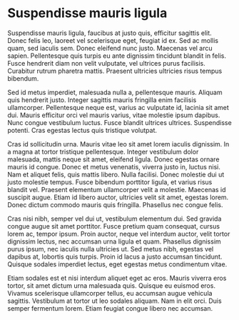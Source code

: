 # Suspendisse mauris ligula
Suspendisse mauris ligula, faucibus at justo quis, efficitur sagittis elit. Donec felis leo, laoreet vel scelerisque eget, feugiat id ex. Sed ac mollis quam, sed iaculis sem. Donec eleifend nunc justo. Maecenas vel arcu sapien. Pellentesque quis turpis eu ante dignissim tincidunt blandit in felis. Fusce hendrerit diam non velit vulputate, vel ultrices purus facilisis. Curabitur rutrum pharetra mattis. Praesent ultricies ultricies risus tempus bibendum.

Sed id metus imperdiet, malesuada nulla a, pellentesque mauris. Aliquam quis hendrerit justo. Integer sagittis mauris fringilla enim facilisis ullamcorper. Pellentesque neque est, varius ac vulputate id, lacinia sit amet dui. Mauris efficitur orci vel mauris varius, vitae molestie ipsum dapibus. Nunc congue vestibulum luctus. Fusce blandit ultrices ultrices. Suspendisse potenti. Cras egestas lectus quis tristique volutpat.

Cras id sollicitudin urna. Mauris vitae leo sit amet lorem iaculis dignissim. In a magna at tortor tristique pellentesque. Integer vestibulum dolor malesuada, mattis neque sit amet, eleifend ligula. Donec egestas ornare mauris id congue. Donec et metus venenatis, viverra justo in, luctus nisi. Nam et aliquet felis, quis mattis libero. Nulla facilisi. Donec molestie dui ut justo molestie tempus. Fusce bibendum porttitor ligula, et varius risus blandit vel. Praesent elementum ullamcorper velit a molestie. Maecenas id suscipit augue. Etiam id libero auctor, ultricies velit sit amet, egestas lorem. Donec dictum commodo mauris quis fringilla. Phasellus nec congue felis.

Cras nisi nibh, semper vel dui ut, vestibulum elementum dui. Sed gravida congue augue sit amet porttitor. Fusce pretium quam consequat, cursus lorem ac, tempor ipsum. Proin auctor, neque vel interdum auctor, velit tortor dignissim lectus, nec accumsan urna ligula et quam. Phasellus dignissim purus ipsum, nec iaculis nulla ultricies ut. Sed metus nibh, egestas vel dapibus at, lobortis quis turpis. Proin id lacus a justo accumsan tincidunt. Quisque sodales imperdiet lectus, eget egestas metus condimentum vitae.

Etiam sodales est et nisi interdum aliquet eget ac eros. Mauris viverra eros tortor, sit amet dictum urna malesuada quis. Quisque eu euismod eros. Vivamus scelerisque ullamcorper tellus, eu accumsan augue vehicula sagittis. Vestibulum at tortor ut leo sodales aliquam. Nam in elit orci. Duis semper fermentum lorem. Etiam feugiat congue libero nec accumsan.